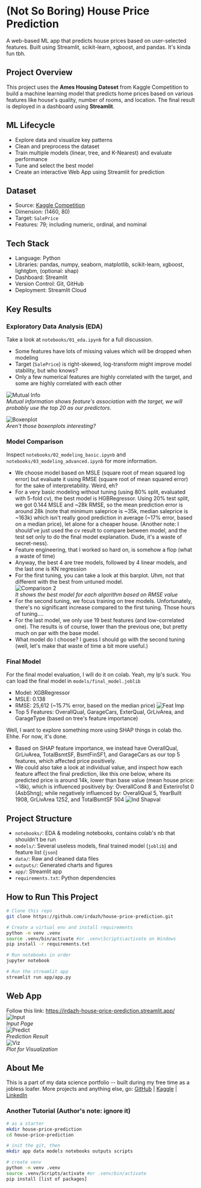 # (Not So Boring) House Price Prediction 
A web-based ML app that predicts house prices based on user-selected features. 
Built using Streamlit, scikit-learn, xgboost, and pandas. It's kinda fun tbh. 

## Project Overview
This project uses the **Ames Housing Dateset** from Kaggle Competition to build a machine learning model that predicts home prices based on various features like house's quality, number of rooms, and location.
The final result is deployed in a dashboard using **Streamlit**.

## ML Lifecycle
- Explore data and visualize key patterns
- Clean and preprocess the dataset
- Train multiple models (linear, tree, and K-Nearest) and evaluate performance
- Tune and select the best model
- Create an interactive Web App using Streamlit for prediction

## Dataset
- Source: [Kaggle Competition](https://www.kaggle.com/c/house-prices-advanced-regression-techniques)
- Dimension: (1460, 80)
- Target: `SalePrice`
- Features: 79; including numeric, ordinal, and nominal

## Tech Stack
- Language: Python
- Libraries: pandas, numpy, seaborn, matplotlib, scikit-learn, xgboost, lightgbm, (optional: shap)
- Dashboard: Streamlit
- Version Control: Git, GitHub
- Deployment: Streamlit Cloud

## Key Results
### Exploratory Data Analysis (EDA)
Take a look at `notebooks/01_eda.ipynb` for a full discussion. 
- Some features have lots of missing values which will be dropped when modeling
- Target (`SalePrice`) is right-skewed, log-transform might improve model stability, but who knows? 
- Only a few numerical features are highly correlated with the target, and some are highly correlated with each other

![Mutual Info](outputs/eda_mi_scores.png)   
*Mutual information shows feature's association with the target, we will probably use the top 20 as our predictors.*

![Boxenplot](outputs/eda_interesting_cat.png)  
*Aren't those boxenplots interesting?*

### Model Comparison
Inspect `notebooks/02_modeling_basic.ipynb` and `notebooks/03_modeling_advanced.ipynb` for more information. 
- We choose model based on MSLE (square root of mean squared log error) but evaluate it using RMSE (square root of mean squared error) for the sake of interpretability. Weird, eh? 
- For a very basic modeling without tuning (using 80% split, evaluated with 5-fold cv), the best model is HGBRegressor. Using 20% test split, we got 0.144 MSLE and ~28k RMSE, so the mean prediction error is around 28k (note that minimum saleprice is ~35k, median saleprice is ~163k) which isn't really good prediction in average (~17% error, based on a median price), let alone for a cheaper house. (Another note: I should've just used the cv result to compare between model, and the test set only to do the final model explanation. Dude, it's a waste of secret-ness).
- Feature engineering, that I worked so hard on, is somehow a flop (what a waste of time)
- Anyway, the best 4 are tree models, followed by 4 linear models, and the last one is KN regression
- For the first tuning, you can take a look at this barplot. Uhm, not that different with the best from untuned model.     
    ![Comparison 2](outputs/model_comparison2.png)  
    *It shows the best model for each algorithm based on RMSE value*
- For the second tuning, we focus training on tree models. Unfortunately, there's no significant increase compared to the first tuning. Those hours of tuning.... 
- For the last model, we only use 19 best features (and low-correlated one). The results is of course, lower than the previous one, but pretty much on par with the base model.
- What model do I choose? I guess I should go with the second tuning (well, let's make that waste of time a bit more useful.)

### Final Model
For the final model evaluation, I will do it on colab. Yeah, my lp's suck. You can load the final model in `models/final_model.joblib`
- Model: XGBRegressor
- MSLE: 0.138
- RMSE: 25,612 (~15.7% error, based on the median price)
    ![Feat Imp](outputs/feat_imp.png)  
- Top 5 Features: OverallQual, GarageCars, ExterQual, GrLivArea, and GarageType (based on tree's feature importance)

Well, I want to explore something more using SHAP things in colab tho. Ehhe. For now, it's done.
- Based on SHAP feature importance, we instead have OverallQual, GrLivArea, TotalBsmtSF, BsmtFinSF1, and GarageCars as our top 5 features, which affected price positively.
- We could also take a look at individual value, and inspect how each feature affect the final prediction, like this one below, where its predicted price is around 14k, lower than base value (mean house price: ~18k), which is influenced positively by: OverallCond 8 and Exteriro1st 0 (AsbShng); while negatively influenced by: OverallQual 5, YearBuilt 1908, GrLivArea 1252, and TotalBsmtSF 504
![Ind Shapval](outputs/individual_shap.jpg)

## Project Structure
- `notebooks/`: EDA & modeling notebooks, contains colab's nb that shouldn't be run
- `models/`: Several useless models, final trained model (`joblib`) and feature list (`json`)
- `data/`: Raw and cleaned data files
- `outputs/`: Generated charts and figures
- `app/`: Streamlit app
- `requirements.txt`: Python dependencies

## How to Run This Project
```bash
# Clone this repo
git clone https://github.com/irdazh/house-price-prediction.git

# Create a virtual env and install requirements
python -m venv .venv
source .venv/bin/activate #or .venv\Scripts\activate on Windows
pip install -r requirements.txt 

# Run notebooks in order
jupyter notebook

# Run the streamlit app
streamlit run app/app.py
```

## Web App
Follow this link: https://irdazh-house-price-prediction.streamlit.app/   
![Input](assets/input.jpg)  
*Input Page*   
![Predict](assets/predict.jpg)  
*Prediction Result*   
![Viz](assets/viz.jpg)  
*Plot for Visualization*   

## About Me
This is a part of my data science portfolio -- 
built during my free time as a jobless loafer. More projects and anything else, go:
[GitHub](https://github.com/irdazh) |
[Kaggle](https://www.kaggle.com/irdazh) |
[LinkedIn](https:///www.linkedin.com/in/daud-ma)

### Another Tutorial (Author's note: ignore it)
```bash
# as a starter
mkdir house-price-prediction
cd house-price-prediction

# init the git, then
mkdir app data models notebooks outputs scripts

# create venv
python -m venv .venv
source .venv/Scripts/activate #or .venv/bin/activate
pip install [list of packages]
```
